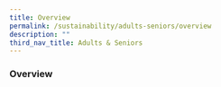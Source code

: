 ```yaml
---
title: Overview
permalink: /sustainability/adults-seniors/overview
description: ""
third_nav_title: Adults & Seniors
---
```

### **Overview**